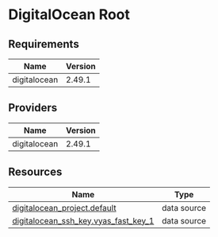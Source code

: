 # DigitalOcean Root

## Requirements

| Name         | Version |
| ------------ | ------- |
| digitalocean | 2.49.1  |

## Providers

| Name         | Version |
| ------------ | ------- |
| digitalocean | 2.49.1  |

## Resources

| Name                                                                                                                                       | Type        |
| ------------------------------------------------------------------------------------------------------------------------------------------ | ----------- |
| [digitalocean_project.default](https://registry.terraform.io/providers/digitalocean/digitalocean/2.49.1/docs/data-sources/project)         | data source |
| [digitalocean_ssh_key.vyas_fast_key_1](https://registry.terraform.io/providers/digitalocean/digitalocean/2.49.1/docs/data-sources/ssh_key) | data source |
